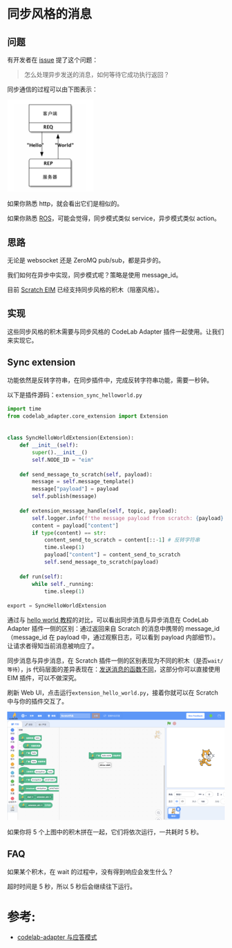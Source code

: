 # 同步风格的消息

## 问题
有开发者在 [issue](https://github.com/CodeLabClub/codelab_adapter_extensions/issues/38) 提了这个问题：

>  怎么处理异步发送的消息，如何等待它成功执行返回？

同步通信的过程可以由下图表示：

<img src="/img/req-rep_e2fd951a.png" width=200/>

如果你熟悉 http，就会看出它们是相似的。

如果你熟悉 [ROS](https://en.wikipedia.org/wiki/Robot_Operating_System)，可能会觉得，同步模式类似 service，异步模式类似 action。

## 思路
无论是 websocket 还是 ZeroMQ pub/sub，都是异步的。

我们如何在异步中实现，同步模式呢？策略是使用 message_id。 

目前 [Scratch EIM](https://github.com/CodeLabClub/scratch3_eim/blob/v2/index.js#L290) 已经支持同步风格的积木（阻塞风格）。

## 实现
这些同步风格的积木需要与同步风格的 CodeLab Adapter 插件一起使用。让我们来实现它。

## Sync extension
功能依然是反转字符串，在同步插件中，完成反转字符串功能，需要一秒钟。

以下是插件源码：`extension_sync_helloworld.py`

```python
import time
from codelab_adapter.core_extension import Extension


class SyncHelloWorldExtension(Extension):
    def __init__(self):
        super().__init__()
        self.NODE_ID = "eim"

    def send_message_to_scratch(self, payload):
        message = self.message_template()
        message["payload"] = payload
        self.publish(message)

    def extension_message_handle(self, topic, payload):
        self.logger.info(f'the message payload from scratch: {payload}')
        content = payload["content"]
        if type(content) == str:
            content_send_to_scratch = content[::-1] # 反转字符串
            time.sleep(1)
            payload["content"] = content_send_to_scratch
            self.send_message_to_scratch(payload)

    def run(self):
        while self._running:
            time.sleep(1)

export = SyncHelloWorldExtension
```

通过与 [hello world 教程](/dev_guide/helloworld/)的对比，可以看出同步消息与异步消息在 CodeLab Adapter 插件一侧的区别：通过返回来自 Scratch 的消息中携带的 message_id（message_id 在 payload 中，通过观察日志，可以看到 payload 内部细节）。让请求者得知当前消息被响应了。

同步消息与异步消息，在 Scratch 插件一侧的区别表现为不同的积木（是否`wait/等待`），js 代码层面的差异表现在：[发送消息的函数不同](https://github.com/CodeLabClub/scratch3_eim/blob/v2/index.js#L290)，这部分你可以直接使用 EIM 插件，可以不做深究。

刷新 Web UI，点击运行`extension_hello_world.py`，接着你就可以在 Scratch 中与你的插件交互了。

<img width="800px" src="../../img/v2/scratch3_sync_helloworld.png"/>

如果你将 5 个上图中的积木拼在一起，它们将依次运行，一共耗时 5 秒。

## FAQ
如果某个积木，在 wait 的过程中，没有得到响应会发生什么？

超时时间是 5 秒，所以 5 秒后会继续往下运行。



# 参考:
*  [codelab-adapter 与应答模式](https://blog.just4fun.site/codelab-adapter-req-rep.html)
